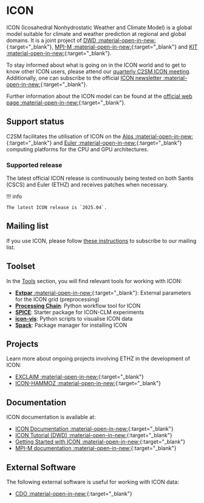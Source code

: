 # ICON
ICON (Icosahedral Nonhydrostatic Weather and Climate Model) is a global model suitable for climate and weather prediction at regional and global domains.
It is a joint project of [DWD :material-open-in-new:](https://www.dwd.de/DE/Home/home_node.html){:target="_blank"}, [MPI-M :material-open-in-new:](https://mpimet.mpg.de/startseite){:target="_blank"} and [KIT :material-open-in-new:](https://www.kit.edu/){:target="_blank"}.

To stay informed about what is going on in the ICON world and to get to know other ICON users, please attend our [quarterly C2SM ICON meeting](../../events/icon_meetings/index.md). Additionally, one can subscribe to the official
[ICON newsletter :material-open-in-new:](https://www.icon-model.org/news/community-newsletter){:target="_blank"}.

Further information about the ICON model can be found at the [official web page :material-open-in-new:](https://www.icon-model.org/){:target="_blank"}.

## Support status
C2SM facilitates the utilisation of ICON on the [Alps :material-open-in-new:](https://www.cscs.ch/computers/alps){:target="_blank"} and [Euler :material-open-in-new:](https://scicomp.ethz.ch/wiki/Euler){:target="_blank"} computing platforms for the CPU and GPU architectures.

### Supported release
The latest official ICON release is continuously being tested on both Santis (CSCS) and Euler (ETHZ) and receives patches when necessary.

!!! info 

    The latest ICON release is `2025.04`.

## Mailing list
If you use ICON, please follow [these instructions](../../events/icon_meetings/index.md#c2sm-icon-mailing-list) to subscribe to our mailing list.

## Toolset
In the [Tools](../../tools/index.md) section, you will find relevant tools for working with ICON:

* [**Extpar** :material-open-in-new:](https://c2sm.github.io/extpar){:target="_blank"}: External parameters for the ICON grid (preprocessing)
* [**Processing Chain**](../../tools/processing_chain.md): Python workflow tool for ICON
* [**SPICE**](../../tools/spice.md): Starter package for ICON-CLM experiments
* [**icon-vis**](../../tools/icon-vis.md): Python scripts to visualise ICON data
* [**Spack**](../../tools/spack.md): Package manager for installing ICON

## Projects
Learn more about ongoing projects involving ETHZ in the development of ICON:

  * [EXCLAIM :material-open-in-new:](https://exclaim.ethz.ch/){:target="_blank"} 
  * [ICON-HAMMOZ :material-open-in-new:](https://redmine.hammoz.ethz.ch/projects/icon-hammoz){:target="_blank"}

## Documentation
ICON documentation is available at:

   * [ICON Documentation :material-open-in-new:](https://docs.icon-model.org/){:target="_blank"}
   * [ICON Tutorial (DWD) :material-open-in-new:](https://www.dwd.de/DE/leistungen/nwv_icon_tutorial/nwv_icon_tutorial.html){:target="_blank"}
   * [Getting Started with ICON :material-open-in-new:](https://www.icon-model.org/icon_model/getting_started){:target="_blank"}
   * [MPI-M documentation :material-open-in-new:](https://code.mpimet.mpg.de/projects/iconpublic/wiki/Documentation){:target="_blank"}
     
## External Software
The following external software is useful for working with ICON data:

   * [CDO :material-open-in-new:](https://code.zmaw.de/projects/cdo){:target="_blank"}

